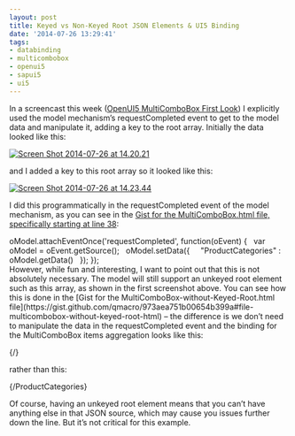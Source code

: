 ```yaml
---
layout: post
title: Keyed vs Non-Keyed Root JSON Elements & UI5 Binding
date: '2014-07-26 13:29:41'
tags:
- databinding
- multicombobox
- openui5
- sapui5
- ui5
---
```



In a screencast this week ([OpenUI5 MultiComboBox First Look](https://www.youtube.com/watch?v=0UIyKoiZ-gE)) I explicitly used the model mechanism’s requestCompleted event to get to the model data and manipulate it, adding a key to the root array. Initially the data looked like this:

[![Screen Shot 2014-07-26 at 14.20.21](http://pipetree.com/qmacro/blog/wp-content/uploads/2014/07/Screen-Shot-2014-07-26-at-14.20.21-300x247.png)](http://pipetree.com/qmacro/blog/wp-content/uploads/2014/07/Screen-Shot-2014-07-26-at-14.20.21.png)

and I added a key to this root array so it looked like this:

[![Screen Shot 2014-07-26 at 14.23.44](http://pipetree.com/qmacro/blog/wp-content/uploads/2014/07/Screen-Shot-2014-07-26-at-14.23.44-300x246.png)](http://pipetree.com/qmacro/blog/wp-content/uploads/2014/07/Screen-Shot-2014-07-26-at-14.23.44.png)

I did this programmatically in the requestCompleted event of the model mechanism, as you can see in the [Gist for the MultiComboBox.html file, specifically starting at line 38](https://gist.github.com/qmacro/973aea751b00654b399a#file-multicombobox-html-L38):

<div id="file-multicombobox-html-LC38">oModel.attachEventOnce('requestCompleted', function(oEvent) {   var oModel = oEvent.getSource();   oModel.setData({     "ProductCategories" : oModel.getData()   }); });

</div>However, while fun and interesting, I want to point out that this is not absolutely necessary. The model will still support an unkeyed root element such as this array, as shown in the first screenshot above. You can see how this is done in the [Gist for the MultiComboBox-without-Keyed-Root.html file](https://gist.github.com/qmacro/973aea751b00654b399a#file-multicombobox-without-keyed-root-html) – the difference is we don’t need to manipulate the data in the requestCompleted event and the binding for the MultiComboBox items aggregation looks like this:

{/}

rather than this:

{/ProductCategories}

Of course, having an unkeyed root element means that you can’t have anything else in that JSON source, which may cause you issues further down the line. But it’s not critical for this example.


